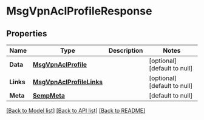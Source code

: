 # MsgVpnAclProfileResponse

## Properties
Name | Type | Description | Notes
------------ | ------------- | ------------- | -------------
**Data** | [**MsgVpnAclProfile**](MsgVpnAclProfile.md) |  | [optional] [default to null]
**Links** | [**MsgVpnAclProfileLinks**](MsgVpnAclProfileLinks.md) |  | [optional] [default to null]
**Meta** | [**SempMeta**](SempMeta.md) |  | [default to null]

[[Back to Model list]](../README.md#documentation-for-models) [[Back to API list]](../README.md#documentation-for-api-endpoints) [[Back to README]](../README.md)



